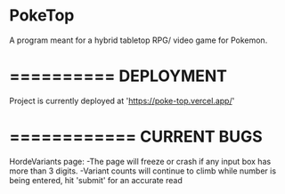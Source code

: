 # PokeTop
A program meant for a hybrid tabletop RPG/ video game for Pokemon.

==========
DEPLOYMENT
==========

Project is currently deployed at 'https://poke-top.vercel.app/'

============
CURRENT BUGS
============
HordeVariants page:
    -The page will freeze or crash if any input box has more than 3 digits.
    -Variant counts will continue to climb while number is being entered, hit 'submit' for an accurate read
